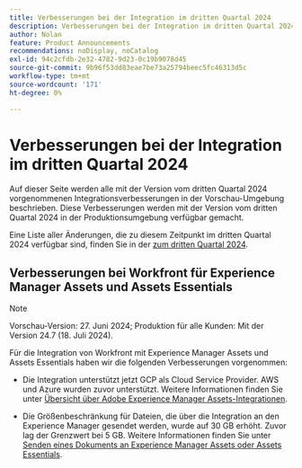 ```yaml
---
title: Verbesserungen bei der Integration im dritten Quartal 2024
description: Verbesserungen bei der Integration im dritten Quartal 2024
author: Nolan
feature: Product Announcements
recommendations: noDisplay, noCatalog
exl-id: 94c2cfdb-2e32-4782-9d23-0c19b9078d45
source-git-commit: 9b96f53dd83eae7be73a25794beec5fc46313d5c
workflow-type: tm+mt
source-wordcount: '171'
ht-degree: 0%

---
```


# Verbesserungen bei der Integration im dritten Quartal 2024

Auf dieser Seite werden alle mit der Version vom dritten Quartal 2024 vorgenommenen Integrationsverbesserungen in der Vorschau-Umgebung beschrieben. Diese Verbesserungen werden mit der Version vom dritten Quartal 2024 in der Produktionsumgebung verfügbar gemacht.

Eine Liste aller Änderungen, die zu diesem Zeitpunkt im dritten Quartal 2024 verfügbar sind, finden Sie in der [ zum dritten Quartal 2024](/help/quicksilver/product-announcements/product-releases/24-q3-release-activity/24-q3-release-overview.md).

## Verbesserungen bei Workfront für Experience Manager Assets und Assets Essentials

>[!NOTE]
>
>Vorschau-Version: 27. Juni 2024; Produktion für alle Kunden: Mit der Version 24.7 (18. Juli 2024).

Für die Integration von Workfront mit Experience Manager Assets und Assets Essentials haben wir die folgenden Verbesserungen vorgenommen:

* Die Integration unterstützt jetzt GCP als Cloud Service Provider. AWS und Azure wurden zuvor unterstützt. Weitere Informationen finden Sie unter [Übersicht über Adobe Experience Manager Assets-Integrationen](/help/quicksilver/documents/adobe-workfront-for-experience-manager-assets-essentials/aem-asset-integrations.md).

* Die Größenbeschränkung für Dateien, die über die Integration an den Experience Manager gesendet werden, wurde auf 30 GB erhöht. Zuvor lag der Grenzwert bei 5 GB. Weitere Informationen finden Sie unter [Senden eines Dokuments an Experience Manager Assets oder Assets Essentials](/help/quicksilver/documents/adobe-workfront-for-experience-manager-assets-essentials/send-to-aem.md).
